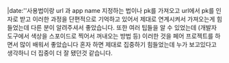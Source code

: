 |date:''사용법이랑
url 과 app name 지정하는 법이나 pk를 가져오고 url에서 pk를 인자로 받고 
이러한 과정을 단편적으로 기억하고 있어서 제대로 연계시켜서 가져오는게 힘들었는데 다른 분이 알려주셔서 좋았습니다.
또한 여러 팁들을 알 수 있었는데 (개발자 도구에서 색상을 스포이드로 찍어서 꺼내오는 방법 등)
이러한 것을 페어 프로젝트를 하면서 많이 배워서 좋았습니다
혼자 하면 제대로 집중하기 힘들었는데 누가 보고있다고 생각하니 
더 집중이 더 잘 됐던것 같습니다.
